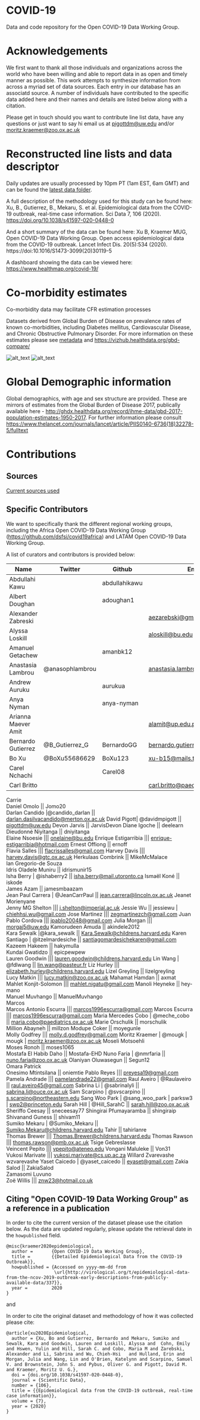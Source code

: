 # COVID-19
Data and code repository for the Open COVID-19 Data Working Group. 

# Acknowledgements
We first want to thank all those individuals and organizations across the world who have been willing and able to report data in as open and timely manner as possible. This work attempts to synthesize information from across a myriad set of data sources. Each entry in our database has an associatd source. A number of individuals have contributed to the specific data added here and their names and details are listed below along with a citation.

Please get in touch should you want to contribute line list data, have any questions or just want to say hi email us at pigottdm@uw.edu and/or moritz.kraemer@zoo.ox.ac.uk

# Reconstructed line lists and data descriptor

Daily updates are usually processed by 10pm PT (1am EST, 6am GMT) and can be found the [latest data folder](/latest_data).

A full description of the methodology used for this study can be found here: Xu, B., Gutierrez, B., Mekaru, S. et al. Epidemiological data from the COVID-19 outbreak, real-time case information. Sci Data 7, 106 (2020). https://doi.org/10.1038/s41597-020-0448-0

And a short summary of the data can be found here: Xu B, Kraemer MUG, Open COVID-19 Data Working Group. Open access epidemiological data from the COVID-19 outbreak. Lancet Infect Dis. 20(5):534 (2020). https://doi:10.1016/S1473-3099(20)30119-5

A dashboard showing the data can be viewed here: https://www.healthmap.org/covid-19/

# Co-morbidity estimates

Co-morbidity data may facilitate CFR estimation processes

Datasets derived from Global Burden of Disease on prevalence rates of known co-morbidities, including Diabetes mellitus, Cardiovascular Disease, and Chronic Obstructive Pulmonary Disorder. For more information on these estimates please see [metadata](/co-morbidities/co-morbidity_metadata.txt) and https://vizhub.healthdata.org/gbd-compare/

![alt_text](co-morbidities/graphics/china_diabetes_prevalence_rate_male.png)
![alt_text](co-morbidities/graphics/china_diabetes_prevalence_rate_female.png)

# Global Demographic information

Global demographics, with age and sex structure are provided. These are mirrors of estimates from the Global Burden of Disease 2017, publically available here - http://ghdx.healthdata.org/record/ihme-data/gbd-2017-population-estimates-1950-2017. For further information please consult https://www.thelancet.com/journals/lancet/article/PIIS0140-6736(18)32278-5/fulltext

























# Contributions
## Sources

[Current sources used](/source_list.csv)

## Specific Contributors

We want to specifically thank the different regional working groups, including the Africa Open COVID-19 Data Working Group (https://github.com/dsfsi/covid19africa) and LATAM Open COVID-19 Data Working Group.

A list of curators and contributors is provided below:

Name | Twitter | Github | Email
-----|-------|---------|-------
Abdullahi Kawu||abdullahikawu
Albert Doughan||adoughan1
Alexander Zabreski|||aezarebski@gmail.com
Alyssa Loskill|||aloskill@bu.edu
Amanuel Getachew||amanbk12
Anastasia Lambrou|@anasophlambrou||anastasia.lambrou@jhu.edu
Andrew Auruku||aurukua	
Anya Nyman||anya-nyman	
Arianna Maever Amit|||alamit@up.edu.ph
Bernardo Gutierrez|@B_Gutierrez_G|BernardoGG|bernardo.gutierrez@zoo.ox.ac.uk
Bo Xu	| @BoXu55686629	| BoXu123	| xu-b15@mails.tsinghua.edu.cn
Carel Nchachi		||Carel08	
Carl Britto		|||	carl.britto@paediatrics.ox.ac.uk
Carrie			
Daniel Omolo	||	Jomo20	
Darlan Candido	|@candido_darlan	||	darlan.dasilvacandido@merton.ox.ac.uk
David Pigott|	@davidmpigott	||	pigottdm@uw.edu
Devon Jarvis	||	JarvisDevon	
Diane Igoche	||	deelearn	
Dieudonné Niyitanga	||	dniyitanga	
Elaine Nsoesie		|||	onelaine@bu.edu
Enrique Estigarribia	|||		enrique-estigarribia@hotmail.com
Ernest Offiong	||	ernoff	
Flavia Salles		|||	flacrissalles@gmail.com
Harvey Davis	|||		harvey.davis@gtc.ox.ac.uk
Herkulaas Combrink	||	MikeMcMalace	
Ian Gregorio-de Souza			
Idris Oladele Muniru	||	idrismunir15	
Isha Berry	| @ishaberry2	||	isha.berry@mail.utoronto.ca
Ismaël Koné	 ||	iskode	
James Azam	||	jamesmbaazam	
Jean Paul Carrera |	@JeanCarrPaul	||	jean.carrera@lincoln.ox.ac.uk
Jeanet Morienyane			
Jenny MG Shelton	|||		j.shelton@imperial.ac.uk
Jessie Wu	||	jessiewu	| chiehhsi.wu@gmail.com
Jose Martinez		|||	zegmartinezch@gmail.com
Juan Pablo Cordova	|||		jpablo20048@gmail.com
Julia Morgan	|||		morgaj5@uw.edu
Kamorudeen Amuda	||	akindele2012	
Kara Sewalk	|@kara_sewalk		|| Kara.Sewalk@childrens.harvard.edu
Karen Santiago	| @itzelmardesiche	||	santiagomardesichekaren@gmail.com
Kazeem Hakeem	||	hakymulla	
Kundai Gwatidzo	||	epicpewpew	
Lauren Goodwin		|||	lauren.goodwin@childrens.harvard.edu
Lin Wang |	@fdlwang	||	lin.wang@pasteur.fr
Liz Hurley		|||	elizabeth.hurley@childrens.harvard.edu
Lizel Greyling	||	lizelgreyling	
Lucy Matkin		|||	lucy.matkin@zoo.ox.ac.uk
Mahamat Hamdan	||	axmat	
Mahlet Konjit-Solomon		|||	mahlet.nigatu@gmail.com
Manoli Heyneke	||	hey-mano	
Manuel Muvhango	 ||	ManuelMuvhango	
Marcos			
Marcos Antonio Escurra		|||	marcos1996escurra@gmail.com
Marcos Escurra		|||	marcos1996escurra@gmail.com
Maria Mercedes Cobo	| @meche_cobo	||	maria.cobo@paediatrics.ox.ac.uk
Marie Orschulik	 ||	morschulik	
Million Abayneh	||	millzon	
Modupe Coker	||	moyegunle	
Molly Godfrey		|||	molly.d.godfrey@gmail.com
Moritz Kraemer	| @mougk	| mougk	| moritz.kraemer@zoo.ox.ac.uk
Moseli Motsoehli			
Moses Ronoh	||	moses1065	
Mostafa El Habib Daho	||	Mostafa-EHD	
Nuno Faria |	@nmrfaria	||	nuno.faria@zoo.ox.ac.uk
Olaniyan Oluwasegun		|| Segun12	
Omara Patrick			
Onesimo Mtintsilana		|| oniemtie	
Pablo Reyes		|||	preyesa19@gmail.com
Pamela Andrade	|||		pamelandrade22@gmail.com
Raul Aveiro	| @Raulaveiro	||	raul.aveiro45@gmail.com
Sabrina Li |	@sabrinalyli	||	sabrina.li@ouce.ox.ac.uk
Sam Scarpino |	@svscarpino	||	s.scarpino@northeastern.edu
Sang Woo Park |	@sang_woo_park |	parksw3	| swp2@princeton.edu
Sarah Hill	| @Hill_SarahC	||	sarah.hill@zoo.ox.ac.uk
Sheriffo Ceesay	||	sneceesay77	
Shingirai Pfumayaramba	||	shingiraip	
Shivanand Guness	||	shivam11	
Sumiko Mekaru	| @Sumiko_Mekaru	||	Sumiko.Mekaru@childrens.harvard.edu
Tahir	||	tahirlanre	
Thomas Brewer		|||	Thomas.Brewer@childrens.harvard.edu
Thomas Rawson		|||	thomas.rawson@pmb.ox.ac.uk
Tsige Gebreslasse			
Veincent Pepito		|||	vpepito@ateneo.edu
Vongani Maluleke	||	Von31	
Vukosi Marivate		|||	vukosi.marivate@cs.up.ac.za
Willard Zvarevashe		wzvarevashe	
Yaset Caicedo	| @yaset_caicedo	||	eyaset@gmail.com
Zakia Salod	||	ZakiaSalod	
Zamasomi Luvuno			
Zoë Willis		|||	znw23@hotmail.co.uk

## Citing "Open COVID-19 Data Working Group" as a reference in a publication

In order to cite the current version of the dataset please use the citation below. As the data are updated regularly, please update the retrieval date in the `howpublished` field.

```{bibtex}
@misc{kraemer2020epidemiological,
  author =       {Open COVID-19 Data Working Group},
  title =        {{Detailed Epidemiological Data from the COVID-19 Outbreak}},
  howpublished = {Accessed on yyyy-mm-dd from
                  \url{http://virological.org/t/epidemiological-data-from-the-ncov-2019-outbreak-early-descriptions-from-publicly-available-data/337}},
  year =         2020
}

```

and

In order to cite the original dataset and methodology of how it was collected please cite:

```{bibtex}
@article{xu2020Epidemiological,
  author = {Xu, Bo and Gutierrez, Bernardo and Mekaru, Sumiko and Sewalk, Kara and Goodwin, Lauren and Loskill, Alyssa and  Cohn, Emily and Hswen, Yulin and Hill, Sarah C. and Cobo, Maria M and Zarebski, Alexander and Li, Sabrina and Wu, Chieh-Hsi   and Hulland, Erin and Morgan, Julia and Wang, Lin and O'Brien, Katelynn and Scarpino, Samuel V. and Brownstein, John S. and Pybus, Oliver G. and Pigott, David M. and Kraemer, Moritz U. G.},
  doi = {doi.org/10.1038/s41597-020-0448-0},
  journal = {Scientific Data},
  number = {106},
  title = {{Epidemiological data from the COVID-19 outbreak, real-time case information}},
  volume = {7},
  year = {2020}
}

```
